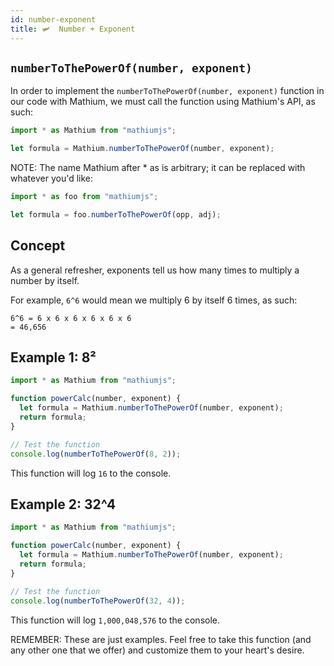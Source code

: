 ```yaml
---
id: number-exponent
title: 🛩  Number + Exponent
---
```


## `numberToThePowerOf(number, exponent)`

In order to implement the `numberToThePowerOf(number, exponent)` function in our code with Mathium, we must call the function using Mathium's API, as such:

```ts
import * as Mathium from "mathiumjs";

let formula = Mathium.numberToThePowerOf(number, exponent);
```

NOTE: The name Mathium after \* as is arbitrary; it can be replaced with whatever you'd like:

```ts
import * as foo from "mathiumjs";

let formula = foo.numberToThePowerOf(opp, adj);
```

## Concept

As a general refresher, exponents tell us how many times to multiply a number by itself.

For example, `6^6` would mean we multiply 6 by itself 6 times, as such:

```
6^6 = 6 x 6 x 6 x 6 x 6 x 6
= 46,656
```

## Example 1: 8²

```ts
import * as Mathium from "mathiumjs";

function powerCalc(number, exponent) {
  let formula = Mathium.numberToThePowerOf(number, exponent);
  return formula;
}

// Test the function
console.log(numberToThePowerOf(8, 2));
```

This function will log `16` to the console.

## Example 2: 32^4

```ts
import * as Mathium from "mathiumjs";

function powerCalc(number, exponent) {
  let formula = Mathium.numberToThePowerOf(number, exponent);
  return formula;
}

// Test the function
console.log(numberToThePowerOf(32, 4));
```

This function will log `1,000,048,576` to the console.

REMEMBER: These are just examples. Feel free to take this function (and any other one that we offer) and customize them to your heart's desire.
